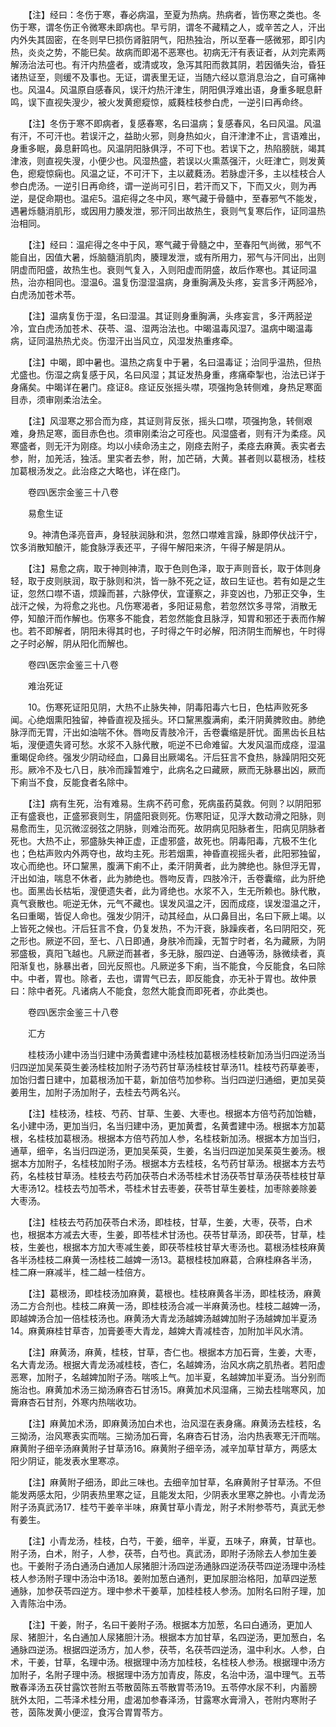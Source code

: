 <!-- { "loadSidebar": true } -->
　　【注】经曰：冬伤于寒，春必病温，至夏为热病。热病者，皆伤寒之类也。冬伤于寒，谓冬伤正令微寒未即病也。早亏阴，谓冬不藏精之人，或辛苦之人，汗出内外失其固密，在冬则早巳损伤肾脏阴气，阳热独治，所以至春一感微邪，即引内热，炎炎之势，不能巳矣。故病而即渴不恶寒也。初病无汗有表证者，从刘完素两解汤治法可也。有汗内热盛者，或清或攻，急泻其阳而救其阴，若因循失治，昏狂诸热证至，则缓不及事也。无证，谓表里无证，当随六经以意消息治之，自可痛神也。风温4。风温原自感春风，误汗灼热汗津生，阴阳俱浮难出语，身重多眠息鼾鸣，误下直视失溲少，被火发黄瘛瘲惊，威蕤桂枝参白虎，一逆引曰再命终。

　　【注】冬伤于寒不即病者，复感春寒，名曰温病；复感春风，名曰风温。风温有汗，不可汗也。若误汗之，益助火邪，则身热如火，自汗津津不止，言语难出，身重多眠，鼻息鼾鸣也。风温阴阳脉俱浮，不可下也。若误下之，热陷膀胱，竭其津液，则直视失溲，小便少也。风湿热盛，若误以火熏蒸强汗，火旺津亡，则发黄色，瘛瘲惊痫也。风温之证，不可汗下，主以葳蕤汤。若脉虚汗多，主以桂枝合人参白虎汤。一逆引日再命终，谓一逆尚可引日，若汗而又下，下而又火，则为再逆，是促命期也。温疟5。温疟得之冬中风，寒气藏于骨髓中，至春邪气不能发，遇暑烁髓消肌形，或因用力腠发泄，邪汗同出故热生，衰则气复寒后作，证同温热治相同。

　　【注】经曰：温疟得之冬中于风，寒气藏于骨髓之中，至春阳气尚微，邪气不能自出，因值大暑，烁脑髓消肌肉，腠理发泄，或有所用力，邪气与汗同出，出则阴虚而阳盛，故热生也。衰则气复入，入则阳虚而阴盛，故后作寒也。其证同温热，治亦相同也。湿温6。温复伤湿湿温病，身重胸满及头疼，妄言多汗两胫冷，白虎汤加苍术苓。

　　【注】温病复伤于湿，名曰湿温。其证则身重胸满，头疼妄言，多汗两胫逆冷，宜白虎汤加苍术、茯苓、温、湿两治法也。中暍温毒风湿7。温病中暍温毒病，证同温热热尤炎。伤湿汗出当风立，风湿发热重疼牵。

　　【注】中暍，即中暑也。温热之病复中于暑，名曰温毒证；治同乎温热，但热尤盛也。伤湿之病复感于风，名曰风湿；其证发热身重，疼痛牵掣也，治法已详于身痛矣。中暍详在暑门。痉证8。痉证反张摇头噤，项强拘急转侧难，身热足寒面目赤，须审刚柔治法全。

　　【注】风湿寒之邪合而为痉，其证则背反张，摇头口噤，项强拘急，转侧艰难，身热足寒，面目赤色也。须审刚柔治之可痊也。风湿盛者，则有汗为柔痉。风寒盛者，则无汗为刚痉。均以小续命汤主之，刚痉去附子，柔痉去麻黄。表实者去参，附，加羌活，独活。里实者去参，附，加芒硝，大黄。甚者则以葛根汤，桂枝加葛根汤发之。此治痉之大略也，详在痉门。

　　卷四\医宗金鉴三十八卷

　　易愈生证

　　9。神清色泽亮音声，身轻肤润脉和洪，忽然口噤难言躁，脉即停伏战汗宁，饮多消散知酿汗，能食脉浮表还平，子得午解阳来济，午得子解是阴从。

　　【注】易愈之病，取于神则神清，取于色则色泽，取于声则音长，取于体则身轻，取于皮则肤润，取于脉则和洪，皆一脉不死之证，故曰生证也。若有如是之生证，忽然口噤不语，烦躁而甚，六脉停伏，宜谨察之，非变凶也，乃邪正交争，生战汗之候，为将愈之兆也。凡伤寒渴者，多阳证易愈，若忽然饮多寻常，消散无停，知酿汗而作解也。伤寒多不能食，若忽然能食且脉浮，知胃和邪还于表而作解也。若不即解者，阴阳未得其时也，子时得之午时必解，阳济阴生而解也，午时得之子时必解，阴从阳化而解也。

　　卷四\医宗金鉴三十八卷

　　难治死证

　　10。伤寒死证阳见阴，大热不止脉失神，阴毒阳毒六七日，色枯声败死多闻。心绝烟熏阳独留，神昏直视及摇头。环口黧黑腹满痢，柔汗阴黄脾败由。肺绝脉浮而无胃，汗出如油喘不休。唇吻反青肢冷汗，舌卷囊缩是肝忧。面黑齿长且枯垢，溲便遗失肾可愁。水浆不入脉代散，呃逆不已命难留。大发风温而成痉，湿温重暍促命终。强发少阴动经血，口鼻目出厥竭名。汗后狂言不食热，脉躁阴阳交死形。厥冷不及七八日，肤冷而躁暂难宁，此病名之曰藏厥，厥而无脉暴出凶，厥而下痢当不食，反能食者名除中。

　　【注】病有生死，治有难易。生病不药可愈，死病虽药莫救。何则？以阴阳邪正有盛衰也，正盛邪衰则生，阴盛阳衰则死。伤寒阳证，见浮大数动滑之阳脉，则易愈而生，见沉微涩弱弦之阴脉，则难治而死。故阴病见阳脉者生，阳病见阴脉者死也。大热不止，邪盛脉失神正虚，正虚邪盛，故死也。阴毒阳毒，亢极不生化也；色枯声败内外两夺也，故均主死。形若烟熏，神昏直视摇头者，此阳邪独留，攻心而绝也。环口黧黑，腹满下痢不止，柔汗阴黄者，此为脾绝也。脉但浮无胃，汗出如油，喘息不休者，此为肺绝也。唇吻反青，四肢冷汗，舌卷囊缩，此为肝绝也。面黑齿长枯垢，溲便遗失者，此为肾绝也。水浆不入，生无所赖也。脉代散，真气衰散也。呃逆无休，元气不藏也。误发风温之汗，因而成痉，误发湿温之汗，名曰重暍，皆促人命也。强发少阴汗，动其经血，从口鼻目出，名曰下厥上竭。以上皆死之候也。汗后狂言不食，仍复发热，不为汗衰，脉躁疾者，名曰阴阳交，死之形也。厥逆不回，至七、八日即通，身肤冷而躁，无暂宁时者，名为藏厥，为阴邪盛极，真阳飞越也。凡厥逆而甚者，多无脉，服四逆、白通等汤，脉微续者，真阳渐复也，脉暴出者，回光反照也。凡厥逆多下痢，当不能食，今反能食，名曰除中。中者，胃也。除者，去也，谓胃气已去，即反能食，亦无补于胃也。故仲景曰：除中者死。凡诸病人不能食，忽然大能食而即死者，亦此类也。

　　卷四\医宗金鉴三十八卷

　　汇方

　　桂枝汤小建中汤当归建中汤黄耆建中汤桂枝加葛根汤桂枝新加汤当归四逆汤当归四逆加吴茱萸生姜汤桂枝加附子汤芍药甘草汤桂枝甘草汤11。桂枝芍药草姜枣，加饴归耆日建中，加葛根汤加干葛，新加倍芍加参称。当归四逆归通细，更加吴萸姜用生，加附子汤加附子，去桂去芍两名兴。

　　【注】桂枝汤，桂枝、芍药、甘草、生姜、大枣也。根据本方倍芍药加饴糖，名小建中汤，更加当归，名当归建中汤，更加黄耆，名黄耆建中汤。根据本方加葛根，名桂枝加葛根汤。根据本方倍芍药加人参，名桂枝新加汤。根据本方加当归，通草，细辛，名当归四逆汤，更加吴茱萸，生姜，名当归四逆加吴茱萸生姜汤。根据本方加附子，名桂枝加附子汤。根据本方去桂枝，名芍药甘草汤。根据本方去芍药，名桂枝甘草汤。桂枝去芍药加茯苓白术汤苓桂术甘汤茯苓甘草汤茯苓桂枝甘草大枣汤12。桂枝去芍加苓术，苓桂术甘去枣姜，茯苓甘草生姜桂，加枣除姜除姜大枣汤。

　　【注】桂枝去芍药加茯苓白术汤，即桂枝，甘草，生姜，大枣，茯苓，白术也，根据本方减去大枣，生姜，即苓桂术甘汤也。茯苓甘草汤，即茯苓，甘草，桂枝，生姜也，根据本方加大枣减生姜，即茯苓桂枝甘草大枣汤也。葛根汤桂枝麻黄各半汤桂枝二麻黄一汤桂枝二越婢一汤13。葛根桂枝加麻葛，合麻桂麻各半汤，桂二麻一麻减半，桂二越一桂倍方。

　　【注】葛根汤，即桂枝汤加麻黄，葛根也。桂枝麻黄各半汤，即桂枝汤，麻黄汤二方合剂也。桂枝二麻黄一汤，即桂枝汤合减一半麻黄汤也。桂枝二越婢一汤，即越婢汤合加一倍桂枝汤也。麻黄汤大青龙汤越婢汤越婢加附子汤越婢加半夏汤14。麻黄麻桂甘草杏，加膏姜枣大青龙，越婢大青减桂杏，加附加半风水清。

　　【注】麻黄汤，麻黄，桂枝，甘草，杏仁也。根据本方加石膏，生姜，大枣，名大青龙汤。根据大青龙汤减桂枝，杏仁，名越婢汤，治风水病之肌热者。若阳虚恶寒，加附子，名越婢加附子汤。喘咳上气。加半夏，名越婢加半夏汤。当分别而施治也。麻黄加术汤三拗汤麻杏石甘汤15。麻黄加术风湿痛，三拗去桂喘寒风，加膏麻杏石甘剂，外寒内热喘收功。

　　【注】麻黄加术汤，即麻黄汤加白术也，治风湿在表身痛。麻黄汤去桂枝，名三拗汤，治风寒表实而喘。三拗汤加石膏，名麻杏石甘汤，治内热表寒无汗而喘。麻黄附子细辛汤麻黄附子甘草汤16。麻黄附子细辛汤，减辛加草甘草方，两感太阳少阴证，能发表水里寒凉。

　　【注】麻黄附子细汤，即此三味也。去细辛加甘草，名麻黄附子甘草汤。不但能发两感太阳，少阴表热里寒之证，且能发太阳，少阴表水里寒之肿也。小青龙汤附子汤真武汤17．桂芍干姜辛半味，麻黄甘草小青龙，附子术附参苓芍，真武无参有姜生。

　　【注】小青龙汤，桂枝，白芍，干姜，细辛，半夏，五味子，麻黄，甘草也。附子汤，白术，附子，人参，茯苓，白芍也。真武汤，即附子汤除去人参加生姜也。干姜附子汤白通汤白通加人尿猪胆汁汤四逆汤通脉四逆汤茯苓四逆汤理中汤桂枝人参汤附子理中汤治中汤18。姜附加葱白通剂，更加尿胆治格阳，加草四逆葱通脉，加参茯苓四逆方。理中参术干姜草，加桂桂枝人参汤。加附名曰附子理，加入青陈治中汤。

　　【注】干姜，附子，名曰干姜附子汤。根据本方加葱，名曰白通汤，更加人尿、猪胆汁，名白通加人尿猪胆汁汤。根据本方加甘草，名四逆汤，更加葱白，名通脉四逆汤。根据四逆汤方，加人参，茯苓，名茯苓四逆汤，温中利水。人参，白术，干姜，甘草，名理中汤。根据理中汤方加桂枝，名桂枝人参汤。根据理中汤方加附子，名附子理中汤。根据理中汤方加青皮，陈皮，名治中汤，温中理气。五苓散春泽汤五茯甘露饮苍附五苓散茵陈五苓散胃苓汤19。五苓停水尿不利，内蓄膀胱外太阳，二苓泽术桂分用，虚渴加参春泽汤，甘露寒水膏滑入，苍附内寒附子苍，茵陈发黄小便涩，食泻合胃胃苓方。

